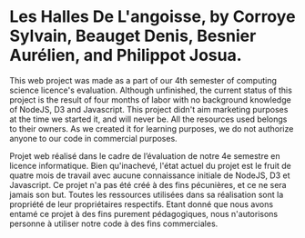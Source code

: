 # Les Halles De L'angoisse, by Corroye Sylvain, Beauget Denis, Besnier Aurélien, and Philippot Josua.

This web project was made as a part of our 4th semester of computing science licence's evaluation. Although unfinished, the current status of this project is the result of four months of labor with no background knowledge of NodeJS, D3 and Javascript.
This project didn't aim marketing purposes at the time we started it, and will never be. All the resources used belongs to their owners. As we created it for learning purposes, we do not authorize anyone to our code in commercial purposes.

Projet web réalisé dans le cadre de l’évaluation de notre 4e semestre en licence informatique. Bien qu'inachevé, l'état actuel du projet est le fruit de quatre mois de travail avec aucune connaissance initiale de NodeJS, D3 et Javascript.
Ce projet n'a pas été créé à des fins pécunières, et ce ne sera jamais son but. Toutes les ressources utilisées dans sa réalisation sont la propriété de leur propriétaires respectifs. Etant donné que nous avons entamé ce projet à des fins purement pédagogiques, nous n'autorisons personne à utiliser notre code à des fins commerciales.
